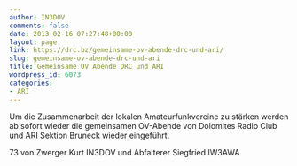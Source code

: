 ```yaml
---
author: IN3DOV
comments: false
date: 2013-02-16 07:27:48+00:00
layout: page
link: https://drc.bz/gemeinsame-ov-abende-drc-und-ari/
slug: gemeinsame-ov-abende-drc-und-ari
title: Gemeinsame OV Abende DRC und ARI
wordpress_id: 6073
categories:
- ARI
---
```


Um die Zusammenarbeit der lokalen Amateurfunkvereine zu stärken werden ab sofort wieder die gemeinsamen OV-Abende von Dolomites Radio Club und ARI Sektion Bruneck wieder eingeführt.

73 von Zwerger Kurt IN3DOV und Abfalterer Siegfried IW3AWA

